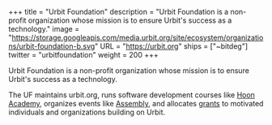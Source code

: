 +++
title = "Urbit Foundation"
description = "Urbit Foundation is a non-profit organization whose mission is to ensure Urbit's success as a technology."
image = "https://storage.googleapis.com/media.urbit.org/site/ecosystem/organizations/urbit-foundation-b.svg"
URL = "https://urbit.org"
ships = ["~bitdeg"]
twitter = "urbitfoundation"
weight = 200
+++

Urbit Foundation is a non-profit organization whose mission is to ensure Urbit's success as a technology. 

The UF maintains urbit.org, runs software development courses like [Hoon Academy](https://docs.urbit.org/courses/), organizes events like [Assembly](https://assembly.urbit.org), and allocates [grants](/grants) to motivated individuals and organizations building on Urbit.
